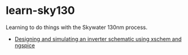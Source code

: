 # learn-sky130
Learning to do things with the Skywater 130nm process.

 * [Designing and simulating an inverter schematic using xschem and ngspice](schematic/xschem/getting-started.md)

